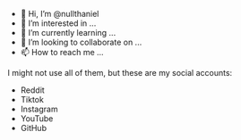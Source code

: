 - 👋 Hi, I’m @nullthaniel
- 👀 I’m interested in ...
- 🌱 I’m currently learning ...
- 💞️ I’m looking to collaborate on ...
- 📫 How to reach me ...

I might not use all of them, but these are my social accounts:
- Reddit
- Tiktok
- Instagram
- YouTube
- GitHub

<!---
nullthaniel/nullthaniel is a ✨ special ✨ repository because its `README.md` (this file) appears on your GitHub profile.
You can click the Preview link to take a look at your changes.
--->
